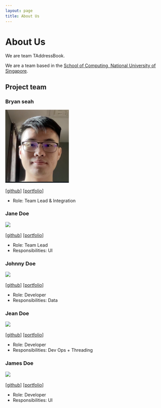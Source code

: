 ```yaml
---
layout: page
title: About Us
---
```

# About Us
We are team TAddressBook.

We are a team based in the [School of Computing, National University of Singapore](http://www.comp.nus.edu.sg).

## Project team

### Bryan seah

<img src="images/bryans17.png" width="200px">

[[github](https://github.com/bryans17)]
[[portfolio](team/bryans17.md)]

* Role: Team Lead & Integration

### Jane Doe

<img src="images/johndoe.png" width="200px">

[[github](http://github.com/johndoe)]
[[portfolio](team/johndoe.md)]

* Role: Team Lead
* Responsibilities: UI

### Johnny Doe

<img src="images/johndoe.png" width="200px">

[[github](http://github.com/johndoe)] [[portfolio](team/johndoe.md)]

* Role: Developer
* Responsibilities: Data

### Jean Doe

<img src="images/johndoe.png" width="200px">

[[github](http://github.com/johndoe)]
[[portfolio](team/johndoe.md)]

* Role: Developer
* Responsibilities: Dev Ops + Threading

### James Doe

<img src="images/johndoe.png" width="200px">

[[github](http://github.com/johndoe)]
[[portfolio](team/johndoe.md)]

* Role: Developer
* Responsibilities: UI
